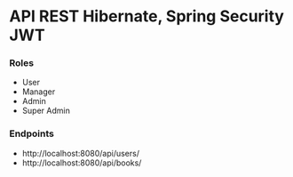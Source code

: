 # API REST Hibernate, Spring Security JWT

### Roles
- User
- Manager
- Admin
- Super Admin

### Endpoints
- http://localhost:8080/api/users/
- http://localhost:8080/api/books/

